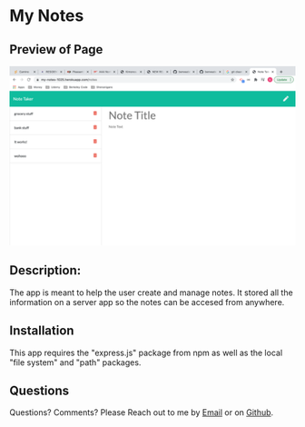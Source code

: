 # My Notes

## Preview of Page
![alt text](./db/screenshot.png?raw=true)

## Description:

The app is meant to help the user create and manage notes. It stored all the information on  a server app so the notes can be accesed from anywhere. 

## Installation <a name="installation"/>
This app requires the "express.js" package from npm as well as the local "file system" and "path" packages.


## Questions <a name="questions"/>
Questions? Comments? Please Reach out to me by [Email](benn925@yahoo.com) or on [Github](github.com/benwade91).


